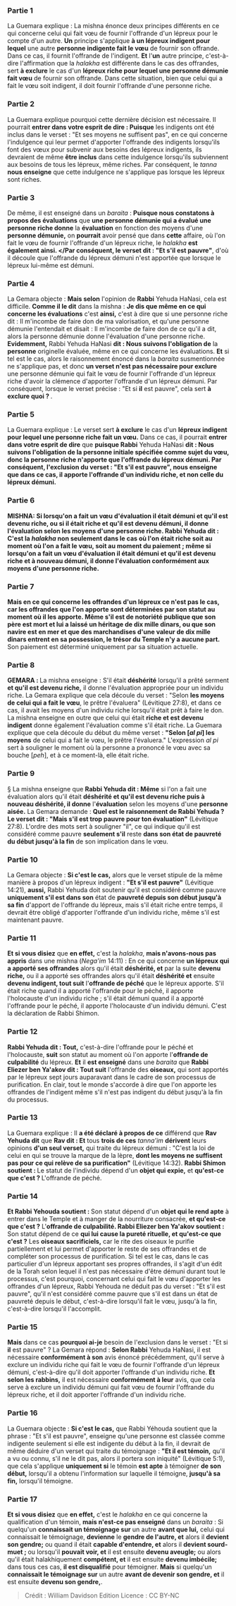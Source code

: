 
### Partie 1
La Guemara explique : La mishna énonce deux principes différents en ce qui concerne celui qui fait vœu de fournir l'offrande d'un lépreux pour le compte d'un autre. <b>Un</b> principe s'applique <b>à un lépreux indigent pour lequel</b> une autre <b>personne indigente fait le vœu</b> de fournir son offrande. Dans ce cas, il fournit l'offrande de l'indigent. <b>Et</b> l'<b>un</b> autre principe, c'est-à-dire l'affirmation que la <i>halakha</i> est différente dans le cas des offrandes, sert <b>à exclure</b> le cas d'un <b>lépreux riche pour lequel une personne démunie fait vœu</b> de fournir son offrande. Dans cette situation, bien que celui qui a fait le vœu soit indigent, il doit fournir l'offrande d'une personne riche.

### Partie 2
La Guemara explique pourquoi cette dernière décision est nécessaire. Il pourrait <b>entrer dans votre esprit de dire : Puisque</b> les indigents ont été inclus</b> dans le verset : "Et ses moyens ne suffisent pas", en ce qui concerne l'indulgence qui leur permet d'apporter l'offrande des indigents lorsqu'ils font des vœux pour subvenir aux besoins des lépreux indigents, ils devraient de même <b>être inclus</b> dans cette indulgence lorsqu'ils subviennent aux besoins de tous les lépreux, même riches. Par conséquent, le <i>tanna</i> <b>nous enseigne</b> que cette indulgence ne s'applique pas lorsque les lépreux sont riches.

### Partie 3
De même, il est enseigné dans un <i>baraita</i> : <b>Puisque nous constatons à propos des évaluations</b> que <b>une personne démunie qui a évalué une personne riche donne</b> la <b>évaluation</b> en fonction des moyens d'une <b>personne démunie,</b> on <b>pourrait</b> avoir pensé que dans <b>cette</b> affaire, où l'on fait le vœu de fournir l'offrande d'un lépreux riche, le <i>halakha</i> <b>est également ainsi. </Par conséquent, le verset dit : "Et s'il est pauvre"</b>, d'où il découle que l'offrande du lépreux démuni n'est apportée que lorsque le lépreux lui-même est démuni.

### Partie 4
La Gemara objecte : <b>Mais selon</b> l'opinion de <b>Rabbi</b> Yehuda HaNasi, cela est difficile. <b>Comme il le dit</b> dans la mishna : <b>Je dis que même en ce qui concerne les évaluations</b> c'est <b>ainsi,</b> c'est à dire que si une personne riche dit : Il m'incombe de faire don de ma valorisation, et qu'une personne démunie l'entendait et disait : Il m'incombe de faire don de ce qu'il a dit, alors la personne démunie donne l'évaluation d'une personne riche. <b>Evidemment,</b> Rabbi Yehuda HaNasi <b>dit : Nous suivons l'obligation de</b> la <b>personne</b> originelle évaluée, même en ce qui concerne les évaluations. <b>Et</b> si tel est le cas, alors le raisonnement énoncé dans la <i>baraita</i> susmentionnée ne s'applique pas, et donc <b>un verset n'est pas nécessaire pour exclure</b> une personne démunie qui fait le vœu de fournir l'offrande d'un lépreux riche d'avoir la clémence d'apporter l'offrande d'un lépreux démuni. Par conséquent, lorsque le verset précise : "Et si <b>il</b> est pauvre", cela sert <b>à exclure quoi ? </b>.

### Partie 5
La Guemara explique : Le verset sert <b>à exclure</b> le cas d'un <b>lépreux indigent pour lequel une personne riche fait un vœu.</b> Dans ce cas, il pourrait <b>entrer dans votre esprit de dire</b> que <b>puisque Rabbi</b> Yehuda HaNasi <b>dit : Nous suivons l'obligation de la <b>personne</b> initiale spécifiée comme sujet du vœu, donc la personne riche n'apporte que l'offrande du lépreux démuni. Par conséquent, l'exclusion du verset : "Et s'il est pauvre", <b>nous enseigne</b> que dans ce cas, il apporte l'offrande d'un individu riche, et non celle du lépreux démuni.

### Partie 6
<strong>MISHNA:</strong> Si lorsqu'on a fait un vœu d'évaluation <b>il était démuni et qu'il est devenu riche,</b> ou si <b>il était riche et qu'il est devenu démuni, il donne l'évaluation</b> selon les moyens d'une <b>personne riche. Rabbi Yehuda dit :</b> C'est la <i>halakha</i> non seulement dans le cas où l'on était riche soit au moment où l'on a fait le vœu, soit au moment du paiement ; même si lorsqu'on a fait un vœu d'évaluation <b>il était démuni et qu'il est devenu riche et à nouveau démuni, il donne</b> l'<b>évaluation</b> conformément aux moyens d'<b>une personne riche.</b>

### Partie 7
<b>Mais en ce qui concerne</b> les <b>offrandes</b> d'un lépreux <b>ce n'est pas le cas,</b> car les offrandes que l'on apporte sont déterminées par son statut au moment où il les apporte. <b>Même</b> s'il est de notoriété publique que <b>son père est mort et lui a laissé</b> un héritage de <b>dix mille</b> dinars, <b>ou</b> que <b>son navire est en mer et</b> que des marchandises d'une valeur de <b>dix mille</b> dinars <b>entrent en sa</b> possession, <b>le trésor du Temple</b> n'y <b>a aucune</b> part. </b> Son paiement est déterminé uniquement par sa situation actuelle.

### Partie 8
<strong>GEMARA : </strong>La mishna enseigne : S'il était <b>déshérité</b> lorsqu'il a prêté serment <b>et qu'il est devenu riche,</b> il donne l'évaluation appropriée pour un individu riche. La Gemara explique que cela découle du verset : "Selon <b>les moyens de celui qui a fait le vœu</b>, le prêtre l'évaluera" (Lévitique 27:8), et dans ce cas, il avait les moyens d'un individu riche lorsqu'il était prêt à faire le don. La mishna enseigne en outre que celui qui était <b>riche et est devenu indigent</b> donne également l'évaluation comme s'il était riche. La Guemara explique que cela découle du début du même verset : <b>"Selon [<i>al pi</i>] les moyens</b> de celui qui a fait le vœu, le prêtre l'évaluera." L'expression <i>al pi</i> sert à souligner le moment où la personne a prononcé le vœu avec sa bouche [<i>peh</i>], et à ce moment-là, elle était riche.

### Partie 9
§ La mishna enseigne que <b>Rabbi Yehuda dit : Même</b> si l'on a fait une évaluation alors qu'il était <b>déshérité et qu'il est devenu riche puis à nouveau déshérité, il donne</b> l'<b>évaluation</b> selon les moyens d'une <b>personne aisée.</b> La Gemara demande : <b>Quel est le raisonnement de Rabbi Yehuda ? Le verset dit : "Mais s'il est trop pauvre pour ton évaluation"</b> (Lévitique 27:8). L'ordre des mots sert à souligner "il", ce qui indique qu'il est considéré comme pauvre <b>seulement s'il</b> reste <b>dans son état de <b>pauvreté</b> du début jusqu'à la fin</b> de son implication dans le vœu.

### Partie 10
La Gemara objecte : <b>Si c'est le cas,</b> alors que le verset stipule de la même manière à propos d'un lépreux indigent : <b>"Et s'il est pauvre"</b> (Lévitique 14:21), <b>aussi,</b> Rabbi Yehuda doit soutenir qu'il est considéré comme pauvre <b>uniquement s'il est dans son</b> état de <b>pauvreté depuis son début jusqu'à sa fin</b> d'apport de l'offrande du lépreux, mais s'il était riche entre temps, il devrait être obligé d'apporter l'offrande d'un individu riche, même s'il est maintenant pauvre.

### Partie 11
<b>Et si vous disiez</b> que <b>en effet,</b> c'est la <i>halakha</i>, <b>mais n'avons-nous pas appris</b> dans une mishna (<i>Nega'im</i> 14:11) : En ce qui concerne <b>un lépreux qui a apporté ses offrandes</b> alors qu'il était <b>déshérité, et</b> par la suite <b>devenu riche,</b> ou il a apporté ses offrandes alors qu'il était <b>déshérité et</b> ensuite <b>devenu indigent, tout suit</b> l'<b>offrande de péché</b> que le lépreux apporte. S'il était riche quand il a apporté l'offrande pour le péché, il apporte l'holocauste d'un individu riche ; s'il était démuni quand il a apporté l'offrande pour le péché, il apporte l'holocauste d'un individu démuni. C'est la déclaration de Rabbi Shimon.

### Partie 12
<b>Rabbi Yehuda dit : Tout,</b> c'est-à-dire l'offrande pour le péché et l'holocauste, <b>suit</b> son statut au moment où l'on apporte l'<b>offrande de culpabilité</b> du lépreux. <b>Et</b> il <b>est enseigné</b> dans une <i>baraita</i> que <b>Rabbi Eliezer ben Ya'akov dit : Tout suit</b> l'offrande des <b>oiseaux,</b> qui sont apportés par le lépreux sept jours auparavant dans le cadre de son processus de purification. En clair, tout le monde s'accorde à dire que l'on apporte les offrandes de l'indigent même s'il n'est pas indigent du début jusqu'à la fin du processus.

### Partie 13
La Guemara explique : Il <b>a été déclaré à propos de ce</b> différend que <b>Rav Yehuda dit</b> que <b>Rav dit : Et</b> tous <b>trois de ces</b> <i>tanna'im</i> <b>dérivent</b> leurs opinions <b>d'un seul verset,</b> qui traite du lépreux démuni : "C'est la loi de celui en qui se trouve la marque de la lèpre, <b>dont les moyens ne suffisent pas pour ce qui relève de sa purification"</b> (Lévitique 14:32). <b>Rabbi Shimon soutient : </b> Le statut de l'individu dépend d'un <b>objet qui expie,</b> et <b>qu'est-ce que c'est ? </b> L'offrande de péché. </b>

### Partie 14
<b>Et Rabbi Yehouda soutient : </b> Son statut dépend d'un <b>objet qui le rend apte</b> à entrer dans le Temple et à manger de la nourriture consacrée, <b>et qu'est-ce que c'est ?</b> L'<b>offrande de culpabilité. Rabbi Eliezer ben Ya'akov soutient :</b> Son statut dépend de ce <b>qui lui cause la pureté rituelle, et qu'est-ce que c'est ?</b> Les <b>oiseaux sacrificiels,</b> car le rite des oiseaux le purifie partiellement et lui permet d'apporter le reste de ses offrandes et de compléter son processus de purification. Si tel est le cas, dans le cas particulier d'un lépreux apportant ses propres offrandes, il s'agit d'un édit de la Torah selon lequel il n'est pas nécessaire d'être démuni durant tout le processus, c'est pourquoi, concernant celui qui fait le vœu d'apporter les offrandes d'un lépreux, Rabbi Yehouda ne déduit pas du verset : "Et s'il est pauvre", qu'il n'est considéré comme pauvre que s'il est dans un état de pauvreté depuis le début, c'est-à-dire lorsqu'il fait le vœu, jusqu'à la fin, c'est-à-dire lorsqu'il l'accomplit.

### Partie 15
<b>Mais</b> dans ce cas <b>pourquoi ai-je</b> besoin de l'exclusion dans le verset : "Et si <b>il</b> est pauvre" ? La Gemara répond : <b>Selon Rabbi</b> Yehuda HaNasi, il est nécessaire <b>conformément à son</b> avis énoncé précédemment, qu'il serve à exclure un individu riche qui fait le vœu de fournir l'offrande d'un lépreux démuni, c'est-à-dire qu'il doit apporter l'offrande d'un individu riche. <b>Et selon les rabbins,</b> il est nécessaire <b>conformément à leur</b> avis, que cela serve à exclure un individu démuni qui fait vœu de fournir l'offrande du lépreux riche, et il doit apporter l'offrande d'un individu riche.

### Partie 16
La Guemara objecte : <b>Si c'est le cas,</b> que Rabbi Yéhouda soutient que la phrase : "Et s'il est pauvre", enseigne qu'une personne est classée comme indigente seulement si elle est indigente du début à la fin, il devrait de même déduire d'un verset qui traite du témoignage : <b>"Et il est témoin,</b> qu'il a vu ou connu, s'il ne le dit pas, alors il portera son iniquité" (Lévitique 5:1), que cela s'applique <b>uniquement si</b> le témoin <b>est apte</b> à témoigner <b>de son début,</b> lorsqu'il a obtenu l'information sur laquelle il témoigne, <b>jusqu'à sa fin,</b> lorsqu'il témoigne.

### Partie 17
<b>Et si vous disiez</b> que <b>en effet,</b> c'est le <i>halakha</i> en ce qui concerne la qualification d'un témoin, <b>mais n'est-ce pas enseigné</b> dans un <i>baraita</i> : Si quelqu'un <b>connaissait un témoignage sur</b> un autre <b>avant que lui,</b> celui qui connaissait le témoignage, <b>devienne</b> le <b>gendre de l'autre, et</b> alors il <b>devient son gendre;</b> ou quand il était <b>capable d'entendre, et</b> alors il <b>devient sourd-muet ; </b> ou lorsqu'il <b>pouvait voir, et</b> il est ensuite <b>devenu aveugle;</b> ou alors qu'il était halakhiquement <b>compétent, et</b> il est ensuite <b>devenu imbécile;</b> dans tous ces cas, <b>il est disqualifié</b> pour témoigner. <b>Mais</b> si quelqu'un <b>connaissait le témoignage sur</b> un autre <b>avant de devenir son gendre, et</b> il est ensuite <b>devenu son gendre,</b>.

>Crédit : William Davidson Edition
>Licence : CC BY-NC